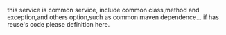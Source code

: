 this service is common service,
include common class,method and exception,and others option,such as common maven dependence...
if has reuse's code please definition here. 
  